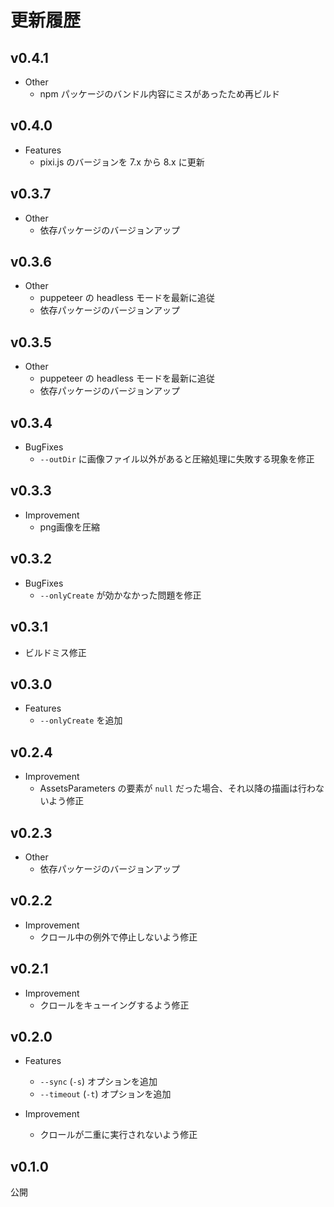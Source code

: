 # 更新履歴

## v0.4.1

* Other
  * npm パッケージのバンドル内容にミスがあったため再ビルド

## v0.4.0

* Features
  * pixi.js のバージョンを 7.x から 8.x に更新

## v0.3.7

* Other
  * 依存パッケージのバージョンアップ

## v0.3.6

* Other
  * puppeteer の headless モードを最新に追従
  * 依存パッケージのバージョンアップ

## v0.3.5

* Other
  * puppeteer の headless モードを最新に追従
  * 依存パッケージのバージョンアップ

## v0.3.4

* BugFixes
  * `--outDir` に画像ファイル以外があると圧縮処理に失敗する現象を修正

## v0.3.3

* Improvement
  * png画像を圧縮

## v0.3.2

* BugFixes
  * `--onlyCreate` が効かなかった問題を修正

## v0.3.1
  * ビルドミス修正

## v0.3.0

* Features
  * `--onlyCreate` を追加

## v0.2.4

* Improvement
  * AssetsParameters の要素が `null` だった場合、それ以降の描画は行わないよう修正

## v0.2.3

* Other
  * 依存パッケージのバージョンアップ

## v0.2.2

* Improvement
  * クロール中の例外で停止しないよう修正

## v0.2.1

* Improvement
  * クロールをキューイングするよう修正

## v0.2.0

* Features
  * `--sync` (`-s`) オプションを追加
  * `--timeout` (`-t`) オプションを追加

* Improvement
  * クロールが二重に実行されないよう修正

## v0.1.0

公開
